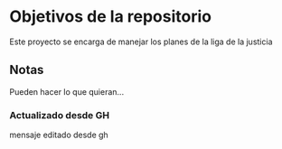 # Objetivos de la repositorio

Este proyecto se encarga de manejar los planes de la liga de la justicia


## Notas
Pueden hacer lo que quieran...

### Actualizado desde GH
mensaje editado desde gh

